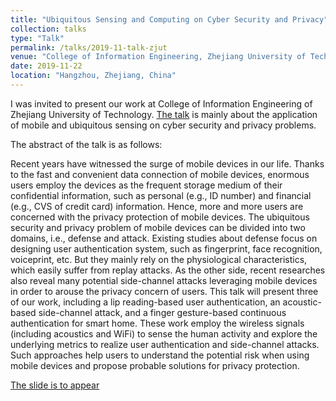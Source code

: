 ```yaml
---
title: "Ubiquitous Sensing and Computing on Cyber Security and Privacy"
collection: talks
type: "Talk"
permalink: /talks/2019-11-talk-zjut
venue: "College of Information Engineering, Zhejiang University of Technology"
date: 2019-11-22
location: "Hangzhou, Zhejiang, China"
---
```


I was invited to present our work at College of Information Engineering of Zhejiang University of Technology. [The talk](http://www.ie.zjut.edu.cn/xxgcxy/jsp/news.jsp?neId=15696) is mainly about the application of mobile and ubiquitous sensing on cyber security and privacy problems.

The abstract of the talk is as follows:

Recent years have witnessed the surge of mobile devices in our life. Thanks to the fast and convenient data connection of mobile devices, enormous users employ the devices as the frequent storage medium of their confidential information, such as personal (e.g., ID number) and financial (e.g., CVS of credit card) information. Hence, more and more users are concerned with the privacy protection of mobile devices. The ubiquitous security and privacy problem of mobile devices can be divided into two domains, i.e., defense and attack. Existing studies about defense focus on designing user authentication system, such as fingerprint, face recognition, voiceprint, etc. But they mainly rely on the physiological characteristics, which easily suffer from replay attacks. As the other side, recent researches also reveal many potential side-channel attacks leveraging mobile devices in order to arouse the privacy concern of users. This talk will present three of our work, including a lip reading-based user authentication, an acoustic-based side-channel attack, and a finger gesture-based continuous authentication for smart home. These work employ the wireless signals (including acoustics and WiFi) to sense the human activity and explore the underlying metrics to realize user authentication and side-channel attacks. Such approaches help users to understand the potential risk when using mobile devices and propose probable solutions for privacy protection.

[The slide is to appear](http://lynnlilu.github.io/files/ZJUT-report.pdf)

